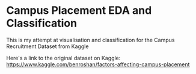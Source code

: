 # Campus Placement EDA and Classification
This is my attempt at visualisation and classification for the Campus Recruitment Dataset from Kaggle

Here's a link to the original dataset on Kaggle:
https://www.kaggle.com/benroshan/factors-affecting-campus-placement
